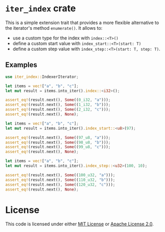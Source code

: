 # `iter_index` crate

This is a simple extension trait that provides a more flexible alternative to the iterator's method `enumerate()`. It allows to:
 * use a custom type for the index with `index::<T>()`
 * define a custom start value with `index_start::<T>(start: T)`
 * define a custom step value with `index_step::<T>(start: T, step: T)`.

## Examples

```rust
use iter_index::IndexerIterator;

let items = vec!["a", "b", "c"];
let mut result = items.into_iter().index::<i32>();

assert_eq!(result.next(), Some((0_i32, "a")));
assert_eq!(result.next(), Some((1_i32, "b")));
assert_eq!(result.next(), Some((2_i32, "c")));
assert_eq!(result.next(), None);
```

```rust
let items = vec!["a", "b", "c"];
let mut result = items.into_iter().index_start::<u8>(97);

assert_eq!(result.next(), Some((97_u8, "a")));
assert_eq!(result.next(), Some((98_u8, "b")));
assert_eq!(result.next(), Some((99_u8, "c")));
assert_eq!(result.next(), None);
```

```rust
let items = vec!["a", "b", "c"];
let mut result = items.into_iter().index_step::<u32>(100, 10);

assert_eq!(result.next(), Some((100_u32, "a")));
assert_eq!(result.next(), Some((110_u32, "b")));
assert_eq!(result.next(), Some((120_u32, "c")));
assert_eq!(result.next(), None);
```

# License

This code is licensed under either [MIT License](https://choosealicense.com/licenses/mit/) or [Apache License 2.0](https://choosealicense.com/licenses/apache-2.0/).
